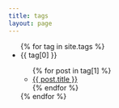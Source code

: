 ```yaml
---
title: tags
layout: page
---
```


<ul id='tag_list'>
{% for tag in site.tags %}
  <li class='tag_item' id='{{ tag[0] }}'>
    <span class='tag_name'>{{ tag[0] }}</span>
    <span>
      <ul>
      {% for post in tag[1] %}
        <li class='tag_post'><a href="{{ post.url }}" title="{{ post.title }}">{{ post.title }}</a></li>
      {% endfor %}
      </ul>
    </span>
  </li>
{% endfor %}
</ul>

